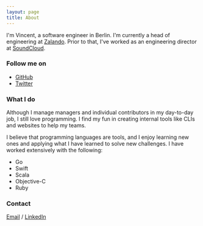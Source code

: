 ```yaml
---
layout: page
title: About
---
```


I'm Vincent, a software engineer in Berlin. I'm currently a head of engineering at [Zalando](https://zalando.de). Prior to that, I've worked as an engineering director at [SoundCloud](http://soundcloud.com).

### Follow me on

* [GitHub](http://github.com/garriguv)
* [Twitter](http://twitter.com/garriguv)

### What I do

Although I manage managers and individual contributors in my day-to-day job, I still love programming. I find my fun
in creating internal tools like CLIs and websites to help my teams.

I believe that programming languages are tools, and I enjoy learning new ones
and applying what I have learned to solve new challenges. I have worked
extensively with the following:

* Go
* Swift
* Scala
* Objective-C
* Ruby

### Contact

[Email](mailto:vincent@garriguv.io) / [LinkedIn](https://de.linkedin.com/in/garriguv)
